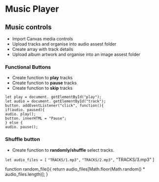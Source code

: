# Music Player

## Music controls

- Import Canvas media controls
- Upload tracks and organise into audio assest folder
- Create array with track details
- Upload album artwork and organise into an image assest folder

### Functional Buttons

- Create function to **play** tracks
- Create function to **pause** tracks
- Create function to **skip** tracks

 `let play = document. getElementById("play");`  
 `let audio = document. getElementById("track");`   
 `button. addEventListener("click", function(){`  
 `if(audio. paused){`  
 `audio. play();`   
 `button. innerHTML = "Pause";`   
 `} else {`   
 `audio. pause();`  

### Shuffle button

- Create function to **randomly/shuffle** select tracks.

 `let audio_files = [`
 `"TRACKS/1.mp3",`
 `"TRACKS/2.mp3",`
 "TRACKS/3.mp3"
 ]

 function random_file(){
  return audio_files[Math.floor(Math.random() * audio_files.length)];
 }


